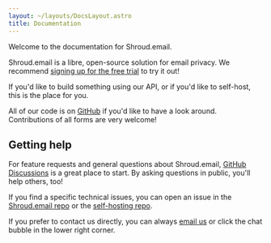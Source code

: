 ```yaml
---
layout: ~/layouts/DocsLayout.astro
title: Documentation
---
```


Welcome to the documentation for Shroud.email.

Shroud.email is a libre, open-source solution for email privacy. We recommend 
[signing up for the free trial](https://app.shroud.email/users/register) to try it out!

If you'd like to build something using our API, or if you'd like to self-host, this is the place for you.

All of our code is on [GitHub](https://github.com/Shroud-email/shroud.email) if you'd like to have a look around.
Contributions of all forms are very welcome!


## Getting help

For feature requests and general questions about Shroud.email, [GitHub Discussions](https://github.com/Shroud-email/shroud.email/discussions/categories/q-a) is a great place to start. By asking questions in public, you'll help others, too!

If you find a specific technical issues, you can open an issue in the [Shroud.email repo](https://github.com/Shroud-email/shroud.email) or the [self-hosting repo](https://github.com/Shroud-email/hosting).

If you prefer to contact us directly, you can always [email us](mailto:contact@shroud.email) or click the chat bubble in the lower right corner.
